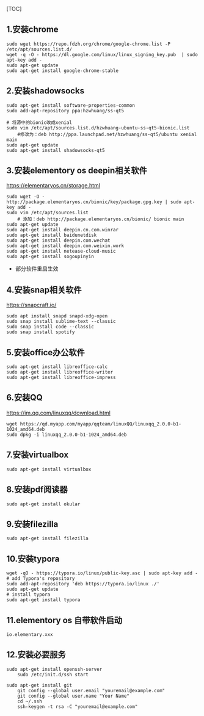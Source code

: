 [TOC]



## 1.安装chrome
```shell
sudo wget https://repo.fdzh.org/chrome/google-chrome.list -P /etc/apt/sources.list.d/
wget -q -O - https://dl.google.com/linux/linux_signing_key.pub  | sudo apt-key add -
sudo apt-get update
sudo apt-get install google-chrome-stable
```



## 2.安装shadowsocks

```shell
sudo apt-get install software-properties-common
sudo add-apt-repository ppa:hzwhuang/ss-qt5
 
# 将源中的bionic改成xenial
sudo vim /etc/apt/sources.list.d/hzwhuang-ubuntu-ss-qt5-bionic.list
    #修改为：deb http://ppa.launchpad.net/hzwhuang/ss-qt5/ubuntu xenial main
sudo apt-get update
sudo apt-get install shadowsocks-qt5
```



## 3.安装elementory os deepin相关软件

https://elementaryos.cn/storage.html

```shell
sudo wget -O - http://package.elementaryos.cn/bionic/key/package.gpg.key | sudo apt-key add -
sudo vim /etc/apt/sources.list
    # 添加：deb http://package.elementaryos.cn/bionic/ bionic main
sudo apt-get update
sudo apt-get install deepin.cn.com.winrar
sudo apt-get install baidunetdisk
sudo apt-get install deepin.com.wechat
sudo apt-get install deepin.com.weixin.work
sudo apt-get install netease-cloud-music
sudo apt-get install sogoupinyin
```

- 部分软件重启生效



## 4.安装snap相关软件

https://snapcraft.io/

```shell
sudo apt install snapd snapd-xdg-open
sudo snap install sublime-text --classic
sudo snap install code --classic
sudo snap install spotify
```



## 5.安装office办公软件

```shell
sudo apt-get install libreoffice-calc
sudo apt-get install libreoffice-writer
sudo apt-get install libreoffice-impress
```



## 6.安装QQ

https://im.qq.com/linuxqq/download.html

```shell
wget https://qd.myapp.com/myapp/qqteam/linuxQQ/linuxqq_2.0.0-b1-1024_amd64.deb
sudo dpkg -i linuxqq_2.0.0-b1-1024_amd64.deb
```



## 7.安装virtualbox

```shell
sudo apt-get install virtualbox
```



## 8.安装pdf阅读器

```shell
sudo apt-get install okular
```



## 9.安装filezilla

```shell
sudo apt-get install filezilla
```



## 10.安装typora

```shell
wget -qO - https://typora.io/linux/public-key.asc | sudo apt-key add -
# add Typora's repository
sudo add-apt-repository 'deb https://typora.io/linux ./'
sudo apt-get update
# install typora
sudo apt-get install typora
```



## 11.elementory os 自带软件启动

```shell
io.elementary.xxx
```



## 12.安装必要服务

```shell
sudo apt-get install openssh-server
    sudo /etc/init.d/ssh start  
    
sudo apt-get install git
	git config --global user.email "youremail@example.com"
	git config --global user.name "Your Name"
	cd ~/.ssh
	ssh-keygen -t rsa -C "youremail@example.com" 
```


​    



